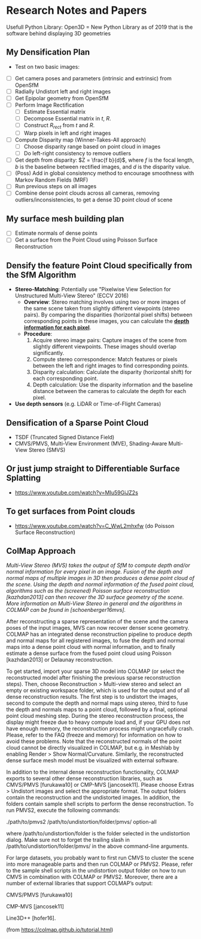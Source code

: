 # Research Notes and Papers

Usefull Python Library: Open3D = New Python Library as of 2019 that is the software behind displaying 3D geometries

## My Densification Plan
- Test on two basic images:
- [ ] Get camera poses and parameters (intrinsic and extrinsic) from OpenSfM
- [ ] Radially Undistort left and right images
- [ ] Get Epipolar geometry from OpenSfM
- [ ] Perform Image Rectification
  - [ ] Estimate Essential matrix
  - [ ] Decompose Essential matrix in $t$, $R$. 
  - [ ] Construct $R_{rect}$ from $t$ and $R$.
  - [ ] Warp pixels in left and right images
- [ ] Compute Disparity map (Winner-Takes-All approach)
  - [ ] Choose disparity range based on point cloud in images
  - [ ] Do left-right consistency to remove outliers
- [ ] Get depth from disparity: $Z = \frac{f b}{d}$, where $f$ is the focal length, $b$ is the baseline between rectified images, and $d$ is the disparity value.
- [ ] (Poss) Add in global consistency method to encourage smoothness with Markov Random Fields (MRF)
- [ ] Run previous steps on all images
- [ ] Combine dense point clouds across all cameras, removing outliers/inconsistencies, to get a dense 3D point cloud of scene

## My surface mesh building plan
- [ ] Estimate normals of dense points
- [ ] Get a surface from the Point Cloud using Poisson Surface Reconstruction

## Densify the feature Point Cloud specifically from the SfM Algorithm
- **Stereo-Matching**: Potentially use "Pixelwise View Selection for Unstructured Multi-View Stereo" (ECCV 2016)
    - **Overview**: Stereo matching involves using two or more images of the same scene taken from slightly different viewpoints (stereo pairs). By comparing the disparities (horizontal pixel shifts) between corresponding points in these images, you can calculate the **<u>depth information for each pixel</u>**.
    - **Procedure**:
        1. Acquire stereo image pairs: Capture images of the scene from slightly different viewpoints. These images should overlap significantly.
        2. Compute stereo correspondence: Match features or pixels between the left and right images to find corresponding points.
        3. Disparity calculation: Calculate the disparity (horizontal shift) for each corresponding point.
        4. Depth calculation: Use the disparity information and the baseline distance between the cameras to calculate the depth for each pixel.
- **Use depth sensors** (e.g. LiDAR or Time-of-Flight Cameras)

## Densification of a Sparse Point Cloud

- TSDF (Truncated Signed Distance Field)
- CMVS/PMVS, Multi-View Environment (MVE), Shading-Aware Multi-View Stereo (SMVS)

## Or just jump straight to Differentiable Surface Splatting

- https://www.youtube.com/watch?v=MIu59GiJZ2s

## To get surfaces from Point clouds
- https://www.youtube.com/watch?v=C_WwL2mhxfw (do Poisson Surface Reconstruction)

## ColMap Approach
*Multi-View Stereo (MVS) takes the output of SfM to compute depth and/or normal information for every pixel in an image. Fusion of the depth and normal maps of multiple images in 3D then produces a dense point cloud of the scene. Using the depth and normal information of the fused point cloud, algorithms such as the (screened) Poisson surface reconstruction [kazhdan2013] can then recover the 3D surface geometry of the scene. More information on Multi-View Stereo in general and the algorithms in COLMAP can be found in [schoenberger16mvs].*

After reconstructing a sparse representation of the scene and the camera poses of the input images, MVS can now recover denser scene geometry. COLMAP has an integrated dense reconstruction pipeline to produce depth and normal maps for all registered images, to fuse the depth and normal maps into a dense point cloud with normal information, and to finally estimate a dense surface from the fused point cloud using Poisson [kazhdan2013] or Delaunay reconstruction.

To get started, import your sparse 3D model into COLMAP (or select the reconstructed model after finishing the previous sparse reconstruction steps). Then, choose Reconstruction > Multi-view stereo and select an empty or existing workspace folder, which is used for the output and of all dense reconstruction results. The first step is to undistort the images, second to compute the depth and normal maps using stereo, third to fuse the depth and normals maps to a point cloud, followed by a final, optional point cloud meshing step. During the stereo reconstruction process, the display might freeze due to heavy compute load and, if your GPU does not have enough memory, the reconstruction process might ungracefully crash. Please, refer to the FAQ (freeze and memory) for information on how to avoid these problems. Note that the reconstructed normals of the point cloud cannot be directly visualized in COLMAP, but e.g. in Meshlab by enabling Render > Show Normal/Curvature. Similarly, the reconstructed dense surface mesh model must be visualized with external software.

In addition to the internal dense reconstruction functionality, COLMAP exports to several other dense reconstruction libraries, such as CMVS/PMVS [furukawa10] or CMP-MVS [jancosek11]. Please choose Extras > Undistort images and select the appropriate format. The output folders contain the reconstruction and the undistorted images. In addition, the folders contain sample shell scripts to perform the dense reconstruction. To run PMVS2, execute the following commands:

./path/to/pmvs2 /path/to/undistortion/folder/pmvs/ option-all

where /path/to/undistortion/folder is the folder selected in the undistortion dialog. Make sure not to forget the trailing slash in /path/to/undistortion/folder/pmvs/ in the above command-line arguments.

For large datasets, you probably want to first run CMVS to cluster the scene into more manageable parts and then run COLMAP or PMVS2. Please, refer to the sample shell scripts in the undistortion output folder on how to run CMVS in combination with COLMAP or PMVS2. Moreover, there are a number of external libraries that support COLMAP’s output:

CMVS/PMVS [furukawa10]

CMP-MVS [jancosek11]

Line3D++ [hofer16].


(from https://colmap.github.io/tutorial.html)